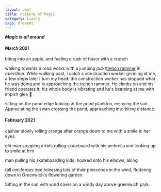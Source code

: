 ```yaml
---
layout: post
title: Pockets of Magic
category: Living
tags: Present
---
```


***Magic is all around***

#### March 2021

biting into an apple, and feeling a rush of flavor with a crunch

walking towards a road works with a jumping jack/[trench rammer][id] in operation. While walking past, I catch a construction worker grinning at me, a few steps later I turn my head: the construction worker has stopped what he was doing and is approaching the trench rammer. He climbs on and his friend operates it, his whole body is vibrating and he's beaming at me with impish glee 🤣

sitting on the pond edge looking at the pond plankton, enjoying the sun. Appreciating the swan crossing the pond, approaching into biting distance.

#### February 2021

cashier slowly rolling orange after orange down to me with a smile in her eyes. <!--(link to plastic-free fruit blogpost)-->

old man stopping a kids rolling skateboard with his umbrella and looking up to smile at him

man pulling his skateboarding kids, hooked onto his elbows, along

tall coniferous tree releasing bits of their pinecones in the wind, fluttering down in Greenwich's flowering garden

Sitting in the sun with wind cover on a windy day above greenwich park.

[id]: https://youtu.be/7lSb2sSINas?t=67 "youtube link"
